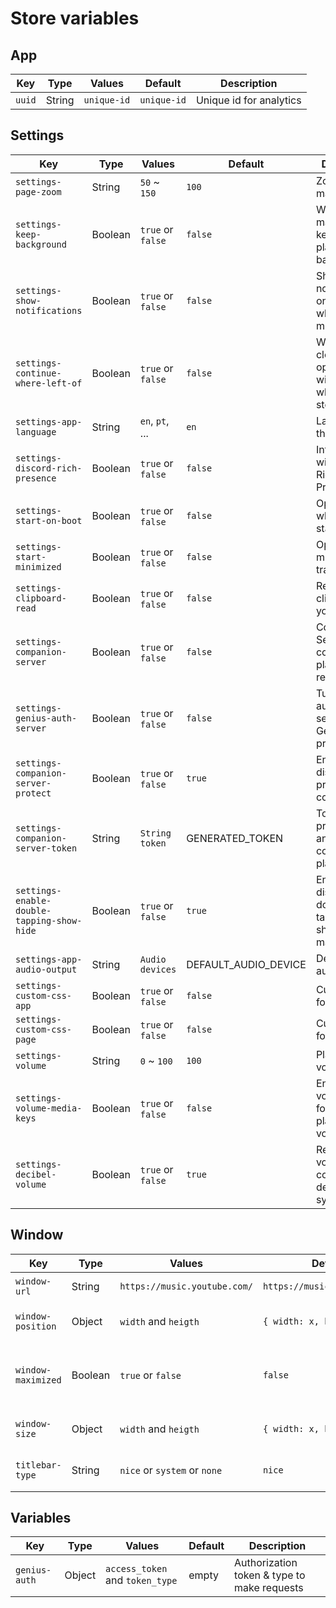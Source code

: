 # Store variables

## App
| Key                                   | Type    | Values                       | Default                      | Description             |
| ------------------------------------- | ------- | ---------------------------- | ---------------------------- | ----------------------- |
| `uuid`                                | String  | `unique-id`                  | `unique-id`                  | Unique id for analytics |

## Settings
| Key                                        | Type    | Values                       | Default                      | Description                                                    |
| ------------------------------------------ | ------- | ---------------------------- | ---------------------------- | -------------------------------------------------------------- |
| `settings-page-zoom`                       | String  | `50` ~ `150`                 | `100`                        | Zoom of the main window                                        |
| `settings-keep-background`                 | Boolean | `true` or `false`            | `false`                      | When close main window, keep the player on background          |
| `settings-show-notifications`              | Boolean | `true` or `false`            | `false`                      | Show notifications on desktop when change music                |
| `settings-continue-where-left-of`          | Boolean | `true` or `false`            | `false`                      | When you close and open the app, will return where you stopped |
| `settings-app-language`                    | String  | `en`, `pt`, ...              | `en`                         | Language of the app                                            |
| `settings-discord-rich-presence`           | Boolean | `true` or `false`            | `false`                      | Integration with Discord Rich Presence                         |
| `settings-start-on-boot`                   | Boolean | `true` or `false`            | `false`                      | Open player when system starts                                 |
| `settings-start-minimized`                 | Boolean | `true` or `false`            | `false`                      | Open player minimized in tray                                  |
| `settings-clipboard-read`                  | Boolean | `true` or `false`            | `false`                      | Reads the clipboard for youtube links                          |
| `settings-companion-server`                | Boolean | `true` or `false`            | `false`                      | Companion Server to control the player remotely                |
| `settings-genius-auth-server`              | Boolean | `true` or `false`            | `false`                      | Turns off the authentication server & Genius lyrics provider   |
| `settings-companion-server-protect`        | Boolean | `true` or `false`            | `true`                       | Enable or disable protection of companion                      |
| `settings-companion-server-token`          | String  | `String token`               | GENERATED_TOKEN              | Token to prevent anonymous control of the player               |
| `settings-enable-double-tapping-show-hide` | Boolean | `true` or `false`            | `true`                       | Enable or disable double-tapping to show/hide main window      |
| `settings-app-audio-output`                | String  | `Audio devices`              | DEFAULT_AUDIO_DEVICE         | Define default audio output                                    |
| `settings-custom-css-app`                  | Boolean | `true` or `false`            | `false`                      | Custom css for main app                                        |
| `settings-custom-css-page`                 | Boolean | `true` or `false`            | `false`                      | Custom css for web page                                        |
| `settings-volume`                          | String  | `0` ~ `100`                  | `100`                        | Playback volume                                                |
| `settings-volume-media-keys`               | Boolean | `true` or `false`            | `false`                      | Enable media volume keys for the playback volume               |
| `settings-decibel-volume`                  | Boolean | `true` or `false`            | `true`                       | Replace the volume control with a decibel based system         |

## Window
| Key                                   | Type    | Values                       | Default                      | Description                                   |
| ------------------------------------- | ------- | ---------------------------- | ---------------------------- | --------------------------------------------- |
| `window-url`                          | String  | `https://music.youtube.com/` | `https://music.youtube.com/` | YouTube Music Url                             |
| `window-position`                     | Object  | `width` and `heigth`         | `{ width: x, heigth: y }`    | Position of the main window                   |
| `window-maximized`                    | Boolean | `true` or `false`            | `false`                      | Value to define if window is maximized or not |
| `window-size`                         | Object  | `width` and `heigth`         | `{ width: x, heigth: y }`    | Sizes of the main window                      |
| `titlebar-type`                       | String  | `nice` or `system` or `none` | `nice`                       | Type of frame titlebar                        |

## Variables
| Key                                   | Type    | Values                         | Default                      | Description                                   |
| ------------------------------------- | ------- | ------------------------------ | ---------------------------- | --------------------------------------------- |
| `genius-auth`                         | Object  | `access_token` and `token_type`| empty                        | Authorization token & type to make requests   |
